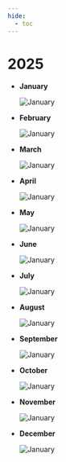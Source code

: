 ```yaml
---
hide:
  - toc
---
```


# 2025

<div class="grid cards" markdown>

-   __January__

    ![January](images/Placeholders/01.jpeg)

-   __February__

    ![January](images/Placeholders/02.jpeg)

-   __March__

    ![January](images/Placeholders/03.jpeg)

-   __April__

    ![January](images/Placeholders/04.jpeg)

-   __May__

    ![January](images/Placeholders/05.jpeg)

-   __June__

    ![January](images/Placeholders/06.jpeg)

-   __July__

    ![January](images/Placeholders/07.jpeg)

-   __August__

    ![January](images/Placeholders/08.jpeg)

-   __September__

    ![January](images/Placeholders/09.jpeg)

-   __October__

    ![January](images/Placeholders/10.jpeg)

-   __November__

    ![January](images/Placeholders/11.jpeg)

-   __December__

    ![January](images/Placeholders/12.jpeg)

</div>